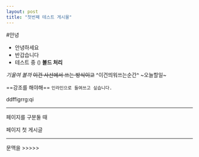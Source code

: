 ```yaml
---
layout: post
title: "첫번째 테스트 게시물"
---
```

#안녕
- 안녕하세요
- 반갑습니다
- 테스트 중 
()
**볼드 처리**

*기울여 볼까*
~~이건 사선에서 쓰는 방식이고~~
^이건띄워쓰는순간^
~오늘할일~


==강조를 해야해==
`인라인으로 들여쓰고 싶습니다.`

ddffigrrg:qi

* * *
페이지를 구분둘 때

페이지 첫 게시글
- - -

문맥을 >>>>>


